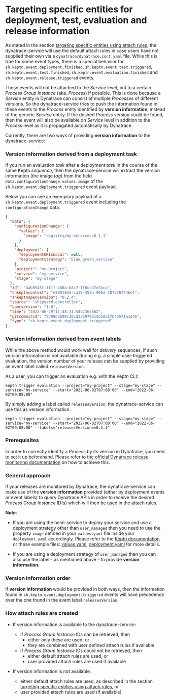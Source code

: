 # Targeting specific entities for deployment, test, evaluation and release information

As stated in the section [targeting specific entities using attach rules](event-forwarding-to-dynatrace.md#targeting-specific-entities-using-attach-rules), the dynatrace-service will use the default attach rules in case users have not supplied their own via a `dynatrace/dynatrace.conf.yaml` file. While this is true for some event types, there is a special behavior for `sh.keptn.event.deployment.finished`, `sh.keptn.event.test.triggered`, `sh.keptn.event.test.finished`, `sh.keptn.event.evaluation.finished` and `sh.keptn.event.release.triggered` events. 

These events will not be attached to the *Service* level, but to a certain *Process Group Instance* (aka. *Process*) if possible. This is done because a *Service* entity in Dynatrace can consist of multiple *Processes* of different versions. So the dynatrace-service tries to push the information found in these events to the *Process* entity identified by **version information**, instead of the generic *Service* entity. If the desired *Process* version could be found, then the event will also be available on *Service* level in addition to the *Process* level as it is propagated automatically by Dynatrace.

Currently, there are two ways of providing **version information** to the dynatrace-service:

### Version information derived from a deployment task

If you run an evaluation *task* after a deployment *task* in the course of the same Keptn *sequence*, then the dynatrace-service will extract the version information (the image *tag*) from the field `data.configurationChange.values.image` of the `sh.keptn.event.deployment.triggered` event payload.

Below you can see an exemplary payload of a `sh.keptn.event.deployment.triggered` event including the `configurationChange` data.
```json
{
  "data": {
    "configurationChange": {
      "values": {
        "image": "registry/my-service:v0.1.1"
      }
    },
    "deployment": {
      "deploymentURIsLocal": null,
      "deploymentstrategy": "blue_green_service"
    },
    "project": "my-project",
    "service": "my-service",
    "stage": "my-stage"
  },
  "id": "3ab9545f-1f1f-480a-b8c7-ff8cc37e33ca",
  "shkeptncontext": "e88818e5-ca15-453a-90bd-187576744bef",
  "shkeptnspecversion": "0.2.4",
  "source": "shipyard-controller",
  "specversion": "1.0",
  "time": "2022-06-29T11:48:31.543736386Z",
  "gitcommitid": "9389d3b09c36cd3a5970315b10a57b4e571a1d4b",
  "type": "sh.keptn.event.deployment.triggered"
}
```

### Version information derived from event labels

While the above method would work well for *delivery* sequences, if such version information is not available during e.g. a simple user-triggered evaluation, the version number of your release can be supplied by providing an event label called `releasesVersion`.

As a user, you can trigger an evaluation e.g. with the Keptn CLI:

```shell
keptn trigger evaluation --project="my-project" --stage="my-stage" --service="my-service" --start="2022-06-02T07:08:00" --end="2022-06-02T09:08:00"
```

By simply adding a label called `releasesVersion`, the dynatrace-service can use this as version information.

```shell
keptn trigger evaluation --project="my-project" --stage="my-stage" --service="my-service" --start="2022-06-02T07:08:00" --end="2022-06-02T09:08:00" --labels="releasesVersion=v0.1.1"
```

### Prerequisites 

In order to correctly identify a *Process* by its version in Dynatrace, you need to set it up beforehand. Please refer to [the official Dynatrace release monitoring documentation](https://www.dynatrace.com/support/help/how-to-use-dynatrace/cloud-automation/release-monitoring/version-detection-strategies) on how to achieve this.

### General approach

If your releases are monitored by Dynatrace, the dynatrace-service can make use of the **version information** provided (either by deployment events or event labels) to query Dynatrace APIs in order to receive the desired *Process Group Instance* ID(s) which will then be used in the attach rules.

**Note**:

* If you are using the helm-service to deploy your service and use a deployment strategy other than `user_managed` then you need to use the property `image` defined in your `values.yaml` file inside your `deployment.yaml` accordingly. Please refer to the [Keptn documentation](https://keptn.sh/docs/0.16.x/continuous_delivery/deployment_helm/#direct-deployments) or these example files: [values.yaml](https://github.com/keptn/examples/blob/0.11.0/onboarding-carts/carts/values.yaml#L1), [deployment.yaml](https://github.com/keptn/examples/blob/0.16.0/onboarding-carts/carts/templates/deployment.yaml#L24) for more details.

* If you are using a deployment strategy of `user_managed` then you can also use the label - as mentioned above - to provide **version information**.

### Version information order

If **version information** would be provided in both ways, then the information found in `sh.keptn.event.deployment.triggered` events will have precedence over the one found in the event label `releasesVersion`.

### How attach rules are created
* If version information is available to the dynatrace-service:
    * if *Process Group Instance* IDs can be retrieved, then
        * either only these are used, or
        * they are combined with user defined attach rules if available
    * if *Process Group Instance* IDs could not be retrieved, then
        * either default attach rules are used, or
        * user provided attach rules are used if available

* If version information is not available:
    * either default attach rules are used, as described in the section [targeting specific entities using attach rules](event-forwarding-to-dynatrace.md#targeting-specific-entities-using-attach-rules), or
    * user provided attach rules are used (if available)
